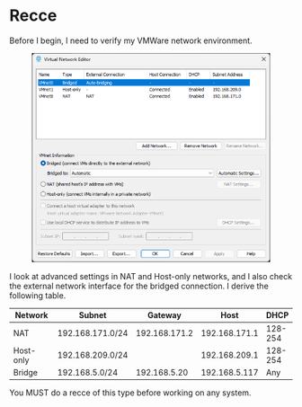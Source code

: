 # Recce

Before I begin, I need to verify my VMWare network environment.&#x20;

<figure><img src="../.gitbook/assets/Screenshot 2025-06-26 101502.png" alt=""><figcaption></figcaption></figure>

I look at advanced settings in NAT and Host-only networks, and I also check the external network interface for the bridged connection. I derive the following table.

<table><thead><tr><th width="124">Network</th><th>Subnet</th><th>Gateway</th><th>Host</th><th>DHCP</th></tr></thead><tbody><tr><td>NAT</td><td>192.168.171.0/24</td><td>192.168.171.2</td><td>192.168.171.1</td><td>128-254</td></tr><tr><td>Host-only</td><td>192.168.209.0/24</td><td></td><td>192.168.209.1</td><td>128-254</td></tr><tr><td>Bridge</td><td>192.168.5.0/24</td><td>192.168.5.20</td><td>192.168.5.117</td><td>Any</td></tr></tbody></table>

You MUST do a recce of this type before working on any system.
